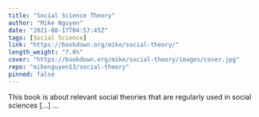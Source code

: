```yaml
---
title: "Social Science Theory"
author: "Mike Nguyen"
date: "2021-08-17T04:57:45Z"
tags: [Social Science]
link: "https://bookdown.org/mike/social-theory/"
length_weight: "7.6%"
cover: "https://bookdown.org/mike/social-theory/images/cover.jpg"
repo: "mikenguyen13/social-theory"
pinned: false
---
```


This book is about relevant social theories that are regularly used in social sciences [...]  ...
